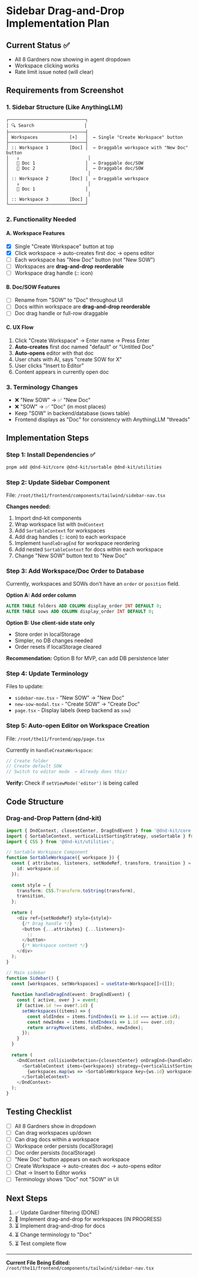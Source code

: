 # Sidebar Drag-and-Drop Implementation Plan

## Current Status ✅
- All 8 Gardners now showing in agent dropdown
- Workspace clicking works
- Rate limit issue noted (will clear)

## Requirements from Screenshot

### 1. Sidebar Structure (Like AnythingLLM)
```
┌─────────────────────────────┐
│ 🔍 Search                   │
├─────────────────────────────┤
│ Workspaces            [+]   │  ← Single "Create Workspace" button
├─────────────────────────────┤
│ :: Workspace 1        [Doc] │  ← Draggable workspace with "New Doc" button
│   ↓                          │
│   📄 Doc 1                   │  ← Draggable doc/SOW
│   📄 Doc 2                   │  ← Draggable doc/SOW
│                              │
│ :: Workspace 2        [Doc] │  ← Draggable workspace
│   ↓                          │
│   📄 Doc 1                   │
│                              │
│ :: Workspace 3        [Doc] │
└─────────────────────────────┘
```

### 2. Functionality Needed

#### A. Workspace Features
- [x] Single "Create Workspace" button at top
- [x] Click workspace → auto-creates first doc → opens editor
- [ ] Each workspace has "New Doc" button (not "New SOW")
- [ ] Workspaces are **drag-and-drop reorderable**
- [ ] Workspace drag handle (:: icon)

#### B. Doc/SOW Features  
- [ ] Rename from "SOW" to "Doc" throughout UI
- [ ] Docs within workspace are **drag-and-drop reorderable**
- [ ] Doc drag handle or full-row draggable

#### C. UX Flow
1. Click "Create Workspace" → Enter name → Press Enter
2. **Auto-creates** first doc named "default" or "Untitled Doc"
3. **Auto-opens** editor with that doc
4. User chats with AI, says "create SOW for X"
5. User clicks "Insert to Editor"
6. Content appears in currently open doc

### 3. Terminology Changes
- ❌ "New SOW" → ✅ "New Doc"
- ❌ "SOW" → ✅ "Doc" (in most places)
- Keep "SOW" in backend/database (sows table)
- Frontend displays as "Doc" for consistency with AnythingLLM "threads"

## Implementation Steps

### Step 1: Install Dependencies ✅
```bash
pnpm add @dnd-kit/core @dnd-kit/sortable @dnd-kit/utilities
```

### Step 2: Update Sidebar Component
File: `/root/the11/frontend/components/tailwind/sidebar-nav.tsx`

**Changes needed:**
1. Import dnd-kit components
2. Wrap workspace list with `DndContext`
3. Add `SortableContext` for workspaces
4. Add drag handles (:: icon) to each workspace
5. Implement `handleDragEnd` for workspace reordering
6. Add nested `SortableContext` for docs within each workspace
7. Change "New SOW" button text to "New Doc"

### Step 3: Add Workspace/Doc Order to Database
Currently, workspaces and SOWs don't have an `order` or `position` field.

**Option A: Add order column**
```sql
ALTER TABLE folders ADD COLUMN display_order INT DEFAULT 0;
ALTER TABLE sows ADD COLUMN display_order INT DEFAULT 0;
```

**Option B: Use client-side state only**
- Store order in localStorage
- Simpler, no DB changes needed
- Order resets if localStorage cleared

**Recommendation:** Option B for MVP, can add DB persistence later

### Step 4: Update Terminology
Files to update:
- `sidebar-nav.tsx` - "New SOW" → "New Doc"
- `new-sow-modal.tsx` - "Create SOW" → "Create Doc"
- `page.tsx` - Display labels (keep backend as `sow`)

### Step 5: Auto-open Editor on Workspace Creation
File: `/root/the11/frontend/app/page.tsx`

Currently in `handleCreateWorkspace`:
```typescript
// Create folder
// Create default SOW
// Switch to editor mode  ← Already does this!
```

**Verify:** Check if `setViewMode('editor')` is being called

## Code Structure

### Drag-and-Drop Pattern (dnd-kit)

```typescript
import { DndContext, closestCenter, DragEndEvent } from '@dnd-kit/core';
import { SortableContext, verticalListSortingStrategy, useSortable } from '@dnd-kit/sortable';
import { CSS } from '@dnd-kit/utilities';

// Sortable Workspace Component
function SortableWorkspace({ workspace }) {
  const { attributes, listeners, setNodeRef, transform, transition } = useSortable({ 
    id: workspace.id 
  });
  
  const style = {
    transform: CSS.Transform.toString(transform),
    transition,
  };
  
  return (
    <div ref={setNodeRef} style={style}>
      {/* Drag handle */}
      <button {...attributes} {...listeners}>
        ::
      </button>
      {/* Workspace content */}
    </div>
  );
}

// Main sidebar
function Sidebar() {
  const [workspaces, setWorkspaces] = useState<Workspace[]>([]);
  
  function handleDragEnd(event: DragEndEvent) {
    const { active, over } = event;
    if (active.id !== over?.id) {
      setWorkspaces((items) => {
        const oldIndex = items.findIndex(i => i.id === active.id);
        const newIndex = items.findIndex(i => i.id === over.id);
        return arrayMove(items, oldIndex, newIndex);
      });
    }
  }
  
  return (
    <DndContext collisionDetection={closestCenter} onDragEnd={handleDragEnd}>
      <SortableContext items={workspaces} strategy={verticalListSortingStrategy}>
        {workspaces.map(ws => <SortableWorkspace key={ws.id} workspace={ws} />)}
      </SortableContext>
    </DndContext>
  );
}
```

## Testing Checklist

- [ ] All 8 Gardners show in dropdown
- [ ] Can drag workspaces up/down
- [ ] Can drag docs within a workspace
- [ ] Workspace order persists (localStorage)
- [ ] Doc order persists (localStorage)
- [ ] "New Doc" button appears on each workspace
- [ ] Create Workspace → auto-creates doc → auto-opens editor
- [ ] Chat → Insert to Editor works
- [ ] Terminology shows "Doc" not "SOW" in UI

## Next Steps

1. ✅ Update Gardner filtering (DONE)
2. 🔄 Implement drag-and-drop for workspaces (IN PROGRESS)
3. ⏳ Implement drag-and-drop for docs
4. ⏳ Change terminology to "Doc"
5. ⏳ Test complete flow

---

**Current File Being Edited:** `/root/the11/frontend/components/tailwind/sidebar-nav.tsx`
